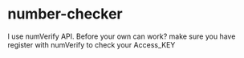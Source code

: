 # number-checker
I use numVerify API. Before your own can work? make sure you have register with numVerify to check your Access_KEY 
